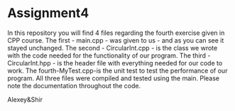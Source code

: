 # Assignment4
In this repository you will find 4 files regarding the fourth exercise given in CPP course.
The first - main.cpp - was given to us - and as you can see it stayed unchanged.
The second - CircularInt.cpp - is the class we wrote with the code needed for the functionality of our program.
The third - CircularInt.hpp - is the header file with everything needed for our code to work.
The fourth-MyTest.cpp-is the unit test to test the performance of our program.
All three files were compiled and tested using the main.
Please note the documentation throughout the code.

Alexey&Shir
